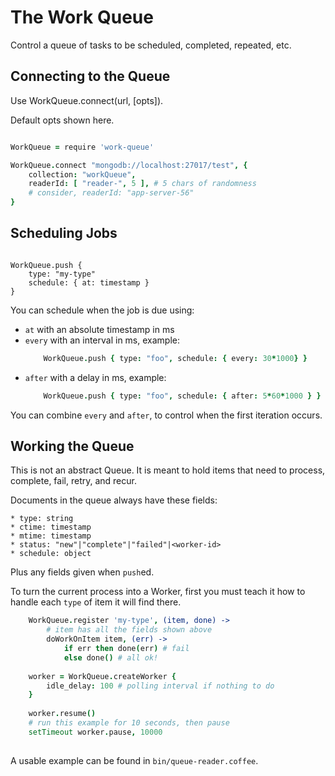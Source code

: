 The Work Queue
==============

Control a queue of tasks to be scheduled, completed, repeated, etc.

Connecting to the Queue
-----------------------

Use WorkQueue.connect(url, [opts]).

Default opts shown here.

```coffee

WorkQueue = require 'work-queue'

WorkQueue.connect "mongodb://localhost:27017/test", {
	collection: "workQueue",
	readerId: [ "reader-", 5 ], # 5 chars of randomness
	# consider, readerId: "app-server-56"
}

```

Scheduling Jobs
---------------

```

WorkQueue.push {
	type: "my-type"
	schedule: { at: timestamp }
}

```

You can schedule when the job is due using:
 * `at` with an absolute timestamp in ms
 * `every` with an interval in ms, example:
	```coffee
		WorkQueue.push { type: "foo", schedule: { every: 30*1000} }
	```
 * `after` with a delay in ms, example:
	```coffee
		WorkQueue.push { type: "foo", schedule: { after: 5*60*1000 } }
	```

You can combine `every` and `after`, to control when the first iteration occurs.

Working the Queue
-----------------

This is not an abstract Queue.
It is meant to hold items that need to process, complete, fail, retry, and recur.

Documents in the queue always have these fields:

	* type: string
	* ctime: timestamp
	* mtime: timestamp
	* status: "new"|"complete"|"failed"|<worker-id>
	* schedule: object

Plus any fields given when `push`ed.

To turn the current process into a Worker, first you must teach it how
to handle each `type` of item it will find there.

```coffee
	WorkQueue.register 'my-type', (item, done) ->
		# item has all the fields shown above
		doWorkOnItem item, (err) ->
			if err then done(err) # fail
			else done() # all ok!
	
	worker = WorkQueue.createWorker {
		idle_delay: 100 # polling interval if nothing to do
	}
	
	worker.resume()
	# run this example for 10 seconds, then pause
	setTimeout worker.pause, 10000
	
```

A usable example can be found in `bin/queue-reader.coffee`.

